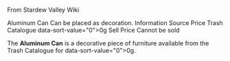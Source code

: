 From Stardew Valley Wiki

Aluminum Can Can be placed as decoration. Information Source Price Trash Catalogue data-sort-value="0"&gt;0g Sell Price Cannot be sold

The **Aluminum Can** is a decorative piece of furniture available from the Trash Catalogue for data-sort-value="0"&gt;0g.
